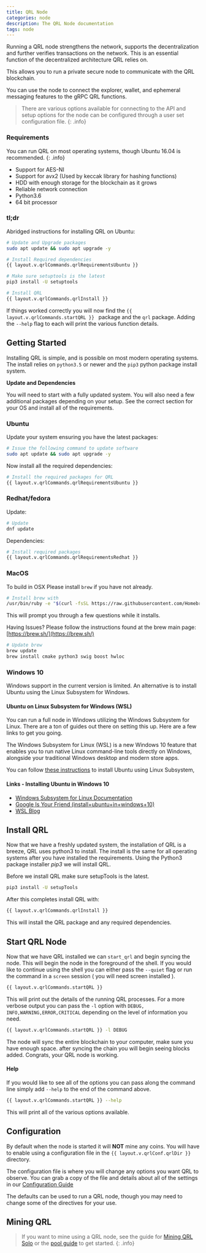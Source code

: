 ```yaml
---
title: QRL Node
categories: node
description: The QRL Node documentation
tags: node
---
```


Running a QRL node strengthens the network, supports the decentralization and further verifies transactions on the network. This is an essential function of the decentralized architecture QRL relies on.

This allows you to run a private secure node to communicate with the QRL blockchain. 

You can use the node to connect the explorer, wallet, and ephemeral messaging features to the gRPC QRL functions. 

> There are various options available for connecting to the API and setup options for the node can be configured through a user set configuration file.
{: .info}


### Requirements

You can run QRL on most operating systems, though Ubuntu 16.04 is recommended.
{: .info}

- Support for AES-NI
- Support for avx2 (Used by keccak library for hashing functions)
- HDD with enough storage for the blockchain as it grows
- Reliable network connection 
- Python3.6
- 64 bit processor


### tl;dr

Abridged instructions for installing QRL on Ubuntu:

```bash
# Update and Upgrade packages
sudo apt update && sudo apt upgrade -y

# Install Required dependencies
{{ layout.v.qrlCommands.qrlRequirementsUbuntu }}

# Make sure setuptools is the latest
pip3 install -U setuptools

# Install QRL
{{ layout.v.qrlCommands.qrlInstall }}
```


If things worked correctly you will now find the `{{ layout.v.qrlCommands.startQRL }}
` package and the `qrl` package. Adding the `--help` flag to each will print the various function details.



## Getting Started


Installing QRL is simple, and is possible on most modern operating systems. The install relies on `python3.5` or newer and the `pip3` python package install system. 

__Update and Dependencies__

You will need to start with a fully updated system. You will also need a few additional packages depending on your setup. See the correct section for your OS and install all of the requirements.

### Ubuntu

Update your system ensuring you have the latest packages:

```bash
# Issue the following command to update software
sudo apt update && sudo apt upgrade -y
```

Now install all the required dependencies:

```bash
# Install the required packages for QRL
{{ layout.v.qrlCommands.qrlRequirementsUbuntu }}
```

### Redhat/fedora

Update:

```bash
# Update
dnf update 
```

Dependencies: 

```bash
# Install required packages
{{ layout.v.qrlCommands.qrlRequirementsRedhat }}
```


### MacOS

To build in OSX Please install `brew` if you have not already.

```bash
# Install brew with
/usr/bin/ruby -e "$(curl -fsSL https://raw.githubusercontent.com/Homebrew/install/master/install)" 
```

This will prompt you through a few questions while it installs.

Having Issues? Please follow the instructions found at the brew main page: [https://brew.sh/](https://brew.sh/)

```bash
# Update brew
brew update
brew install cmake python3 swig boost hwloc
```


### Windows 10

Windows support in the current version is limited. An alternative is to install Ubuntu using the Linux Subsystem for Windows.

#### Ubuntu on Linux Subsystem for Windows (WSL)

You can run a full node in Windows utilizing the Windows Subsystem for Linux. There are a ton of guides out there on setting this up. Here are a few links to get you going.

The Windows Subsystem for Linux (WSL) is a new Windows 10 feature that enables you to run native Linux command-line tools directly on Windows, alongside your traditional Windows desktop and modern store apps.

You can follow [these instructions](https://msdn.microsoft.com/en-us/commandline/wsl/install-win10) to install Ubuntu using Linux Subsystem, 


#### Links - Installing Ubuntu in Windows 10

* [Windows Subsystem for Linux Documentation](https://docs.microsoft.com/en-us/windows/wsl/about)
* [Google Is Your Friend (install+ubuntu+in+windows+10)](https://www.google.com/search?hl=en&as_q=install+ubuntu+in+windows+10&as_epq=)
* [WSL Blog](https://blogs.msdn.microsoft.com/wsl/)



## Install QRL 

Now that we have a freshly updated system, the installation of QRL is a breeze, QRL uses python3 to install. The install is the same for all operating systems after you have installed the requirements. Using the Python3 package installer *pip3* we will install QRL.

Before we install QRL make sure setupTools is the latest. 

```bash
pip3 install -U setupTools
```
After this completes install QRL with:

```bash
{{ layout.v.qrlCommands.qrlInstall }}
```
This will install the QRL package and any required dependencies. 



## Start QRL Node

Now that we have QRL installed we can `start_qrl` and begin syncing the node. This will begin the node in the foreground of the shell. If you would like to continue using the shell you can either pass the `--quiet` flag or run the command in a `screen` session ( you will need screen installed ).


```bash
{{ layout.v.qrlCommands.startQRL }}
```

This will print out the details of the running QRL processes. For a more verbose output you can pass the `-l` option with `DEBUG, INFO,WARNING,ERROR,CRITICAL` depending on the level of information you need.

```bash 
{{ layout.v.qrlCommands.startQRL }} -l DEBUG
```

The node will sync the entire blockchain to your computer, make sure you have enough space. after syncing the chain you will begin seeing blocks added. Congrats, your QRL node is working. 


#### Help

If you would like to see all of the options you can pass along the command line simply add `--help` to the end of the command above.

```bash
{{ layout.v.qrlCommands.startQRL }} --help
```

This will print all of the various options available. 

## Configuration 

By default when the node is started it will **NOT** mine any coins. You will have to enable using a configuration file in the `{{ layout.v.qrlConf.qrlDir }}` directory. 

The configuration file is where you will change any options you want QRL to observe. You can grab a copy of the file and details about all of the settings in our [Configuration Guide](/node/configuration/)

The defaults can be used to run a QRL node, though you may need to change some of the directives for your use.


## Mining QRL

> If you want to mine using a QRL node, see the guide for [Mining QRL Solo](/mining/full-node) or the [pool guide](/mining/pool-mining) to get started.
{: .info}